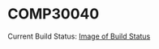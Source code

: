 # COMP30040
Current Build Status: [Image of Build Status](https://magnum.travis-ci.com/eNcoRe101/COMP30040.svg?token=UKmoZu5AXmxfzrXLizzF&branch=master)